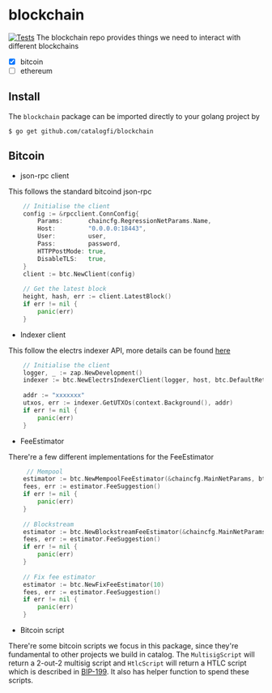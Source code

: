 # blockchain
[![Tests][tests-badge]][tests-url] 
The blockchain repo provides things we need to interact with different blockchains 
-  [x] bitcoin 
-  [ ] ethereum 

## Install 
The `blockchain` package can be imported directly to your golang project by 
```shell
$ go get github.com/catalogfi/blockchain
```

## Bitcoin 
- json-rpc client

This follows the standard bitcoind json-rpc 
```go
    // Initialise the client 
    config := &rpcclient.ConnConfig{
        Params:       chaincfg.RegressionNetParams.Name,
        Host:         "0.0.0.0:18443",
        User:         user,
        Pass:         password,
        HTTPPostMode: true,
        DisableTLS:   true,
    }
    client := btc.NewClient(config) 
    
    // Get the latest block
    height, hash, err := client.LatestBlock()
    if err != nil {
    	panic(err)
    }
```

- Indexer client

This follow the electrs indexer API, more details can be found [here](https://github.com/blockstream/esplora/blob/master/API.md)
```go
    // Initialise the client
    logger, _ := zap.NewDevelopment()
    indexer := btc.NewElectrsIndexerClient(logger, host, btc.DefaultRetryInterval)
    
    addr := "xxxxxxx"
    utxos, err := indexer.GetUTXOs(context.Background(), addr)
    if err != nil {
        panic(err)
    }
```

- FeeEstimator

There're a few different implementations for the FeeEstimator 

```go
     // Mempool
    estimator := btc.NewMempoolFeeEstimator(&chaincfg.MainNetParams, btc.MempoolFeeAPI, 15*time.Second)
    fees, err := estimator.FeeSuggestion()
    if err != nil {
        panic(err)
    }
	
	// Blockstream 
    estimator := btc.NewBlockstreamFeeEstimator(&chaincfg.MainNetParams, btc.BlockstreamAPI, 15*time.Second)
    fees, err := estimator.FeeSuggestion()
	if err != nil {
        panic(err)
	} 
	
	// Fix fee estimator 
	estimator := btc.NewFixFeeEstimator(10)
    fees, err := estimator.FeeSuggestion()
    if err != nil {
        panic(err)
    } 
```

- Bitcoin script 

There're some bitcoin scripts we focus in this package, since they're fundamental to other projects we build in catalog.
The `MultisigScript` will return a 2-out-2 multisig script and `HtlcScript` will return a HTLC script which is described 
in [BIP-199](https://github.com/bitcoin/bips/blob/e643d247c8bc086745f3031cdee0899803edea2f/bip-0199.mediawiki#L22). It 
also has helper function to spend these scripts. 




[tests-url]: https://github.com/catalogfi/blockchain/actions/workflows/test.yml
[tests-badge]: https://github.com/catalogfi/blockchain/actions/workflows/test.yml/badge.svg?branch=master